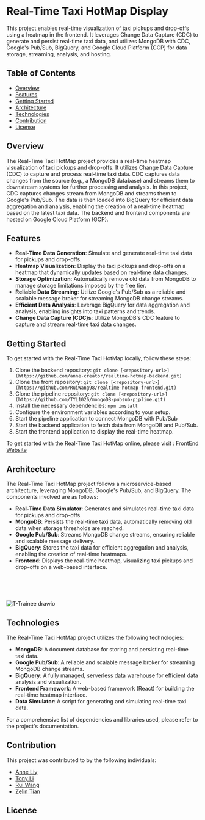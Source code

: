
# Real-Time Taxi HotMap Display

This project enables real-time visualization of taxi pickups and drop-offs using a heatmap in the frontend. It leverages Change Data Capture (CDC) to generate and persist real-time taxi data, and utilizes MongoDB with CDC, Google's Pub/Sub, BigQuery, and Google Cloud Platform (GCP) for data storage, streaming, analysis, and hosting.

## Table of Contents


- [Overview](#overview)
- [Features](#features)
- [Getting Started](#getting-started)
- [Architecture](#architecture)
- [Technologies](#technologies)
- [Contribution](#Contribution)
- [License](#license)

## Overview

The Real-Time Taxi HotMap project provides a real-time heatmap visualization of taxi pickups and drop-offs. It utilizes Change Data Capture (CDC) to capture and process real-time taxi data. CDC captures data changes from the source (e.g., a MongoDB database) and streams them to downstream systems for further processing and analysis. In this project, CDC captures changes stream from MongoDB and streams them to Google's Pub/Sub. The data is then loaded into BigQuery for efficient data aggregation and analysis, enabling the creation of a real-time heatmap based on the latest taxi data. The backend and frontend components are hosted on Google Cloud Platform (GCP).

## Features

- **Real-Time Data Generation**: Simulate and generate real-time taxi data for pickups and drop-offs.
- **Heatmap Visualization**: Display the taxi pickups and drop-offs on a heatmap that dynamically updates based on real-time data changes.
- **Storage Optimization**: Automatically remove old data from MongoDB to manage storage limitations imposed by the free tier.
- **Reliable Data Streaming**: Utilize Google's Pub/Sub as a reliable and scalable message broker for streaming MongoDB change streams.
- **Efficient Data Analysis**: Leverage BigQuery for data aggregation and analysis, enabling insights into taxi patterns and trends.
- **Change Data Capture (CDC)s**: Utilize MongoDB's CDC feature to capture and stream real-time taxi data changes.
  
## Getting Started

To get started with the Real-Time Taxi HotMap locally, follow these steps:

1. Clone the backend repository: `git clone [<repository-url>](https://github.com/anne-creator/realtime-hotmap-backend.git)`
2. Clone the front repository: `git clone [<repository-url>](https://github.com/RuiWang98/realtime-hotmap-frontend.git)`
3. Clone the pipeline repository: `git clone [<repository-url>](https://github.com/TYL1026/mongoDB-pubsub-pipline.git)` 
4. Install the necessary dependencies: `npm install`
5. Configure the environment variables according to your setup.
6. Start the pipeline application to connect MongoDB with Pub/Sub
7. Start the backend application to fetch data from MongoDB and Pub/Sub.
8. Start the frontend application to display the real-time heatmap.

To get started with the Real-Time Taxi HotMap online, please visit : [FrontEnd Website](https://realtime-hotmap-frontend-dqij5lkaea-uc.a.run.app )
## Architecture

The Real-Time Taxi HotMap project follows a microservice-based architecture, leveraging MongoDB, Google's Pub/Sub, and BigQuery. The components involved are as follows:

- **Real-Time Data Simulator**: Generates and simulates real-time taxi data for pickups and drop-offs.
- **MongoDB**: Persists the real-time taxi data, automatically removing old data when storage thresholds are reached.
- **Google Pub/Sub**: Streams MongoDB change streams, ensuring reliable and scalable message delivery.
- **BigQuery**: Stores the taxi data for efficient aggregation and analysis, enabling the creation of real-time heatmaps.
- **Frontend**: Displays the real-time heatmap, visualizing taxi pickups and drop-offs on a web-based interface.

<br/>
<br/>
<br/>

![T-Trainee drawio](https://github.com/anne-creator/realtime-hotmap-backend/assets/65515982/28bd6cc0-42da-4d90-9fb2-47f835ee29f3)

## Technologies

The Real-Time Taxi HotMap project utilizes the following technologies:

- **MongoDB**: A document database for storing and persisting real-time taxi data.
- **Google Pub/Sub**: A reliable and scalable message broker for streaming MongoDB change streams.
- **BigQuery**: A fully managed, serverless data warehouse for efficient data analysis and visualization.
- **Frontend Framework**: A web-based framework (React) for building the real-time heatmap interface.
- **Data Simulator**: A script for generating and simulating real-time taxi data.

For a comprehensive list of dependencies and libraries used, please refer to the project's documentation.

## Contribution
This project was contributed to by the following individuals:

- [Anne Liy](https://github.com/anne-creator)
- [Tony Li](https://github.com/TYL1026)
- [Rui Wang](https://github.com/RuiWang98)
- [Zelin Tian](https://github.com/ZelinTian)
## License


